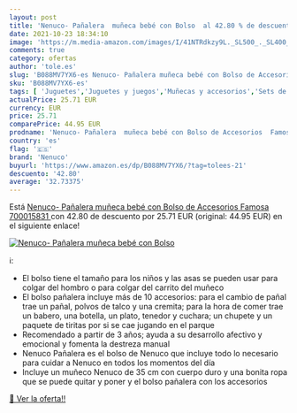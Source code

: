 ```yaml
---
layout: post
title: 'Nenuco- Pañalera  muñeca bebé con Bolso  al 42.80 % de descuento'
date: 2021-10-23 18:34:10
image: 'https://m.media-amazon.com/images/I/41NTRdkzy9L._SL500_._SL400_.jpg'
comments: true
category: ofertas
author: 'tole.es'
slug: 'B088MV7YX6-es Nenuco- Pañalera muñeca bebé con Bolso de Accesorios...'
sku: 'B088MV7YX6-es'
tags: [ 'Juguetes','Juguetes y juegos','Muñecas y accesorios','Sets de accesorios','famosa','nenuco', ]
actualPrice: 25.71 EUR
currency: EUR
price: 25.71
comparePrice: 44.95 EUR
prodname: 'Nenuco- Pañalera  muñeca bebé con Bolso de Accesorios  Famosa 700015831 '
country: 'es'
flag: '🇪🇸'
brand: 'Nenuco'
buyurl: 'https://www.amazon.es/dp/B088MV7YX6/?tag=tolees-21'
descuento: '42.80'
average: '32.73375'
---
```


Está [Nenuco- Pañalera  muñeca bebé con Bolso de Accesorios  Famosa 700015831 ](https://www.amazon.es/dp/B088MV7YX6/?tag=tolees-21) con 42.80 de descuento por 25.71 EUR (original: 44.95 EUR) en el siguiente enlace!

[![Nenuco- Pañalera  muñeca bebé con Bolso ](https://m.media-amazon.com/images/I/41NTRdkzy9L._SL500_._SL400_.jpg)](https://www.amazon.es/dp/B088MV7YX6/?tag=tolees-21)

ℹ️:

- El bolso tiene el tamaño para los niños y las asas se pueden usar para colgar del hombro o para colgar del carrito del muñeco
- El bolso pañalera incluye más de 10 accesorios: para el cambio de pañal trae un pañal, polvos de talco y una cremita; para la hora de comer trae un babero, una botella, un plato, tenedor y cuchara; un chupete y un paquete de tiritas por si se cae jugando en el parque
- Recomendado a partir de 3 años; ayuda a su desarrollo afectivo y emocional y fomenta la destreza manual
- Nenuco Pañalera es el bolso de Nenuco que incluye todo lo necesario para cuidar a Nenuco en todos los momentos del día
- Incluye un muñeco Nenuco de 35 cm con cuerpo duro y una bonita ropa que se puede quitar y poner y el bolso pañalera con los accesorios

[🛒 Ver la oferta!!](https://www.amazon.es/dp/B088MV7YX6/?tag=tolees-21)
